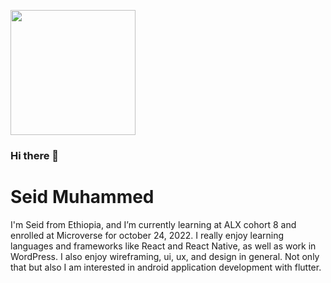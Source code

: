 <a><img src="https://user-images.githubusercontent.com/107338221/188917326-b96e5c5a-928d-462f-ae85-5cb92fce52c2.png" height=200 ></a>
### Hi there 👋

# Seid Muhammed
I'm Seid from Ethiopia, and I’m currently learning at ALX cohort 8 and enrolled at Microverse for october 24, 2022. I really enjoy learning languages and frameworks like React and React Native, as well as work in WordPress. I also enjoy wireframing, ui, ux, and design in general. Not only that but also I am interested in android application development with  flutter.

<!--
**AbuhaithemAlthry/AbuhaithemAlthry** is a ✨ _special_ ✨ repository because its `README.md` (this file) appears on your GitHub profile.

Here are some ideas to get you started:

- 🔭 I’m currently working on ...
- 🌱 I’m currently learning ...
- 👯 I’m looking to collaborate on ...
- 🤔 I’m looking for help with ...
- 💬 Ask me about ...
- 📫 How to reach me: ...
- 😄 Pronouns: ...
- ⚡ Fun fact: ...
-->
